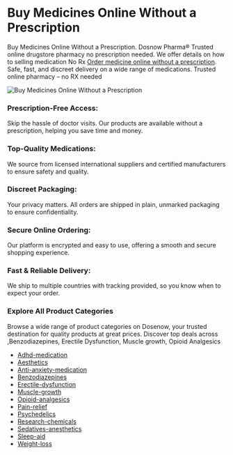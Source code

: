 # Buy Medicines Online Without a Prescription
Buy Medicines Online Without a Prescription. Dosnow Pharma® Trusted online drugstore pharmacy no prescription needed. We offer details on how to selling medication No Rx 
[Order medicine online without a prescription](https://dosenow.net). Safe, fast, and discreet delivery on a wide range of medications. Trusted online pharmacy – no RX needed

![Buy Medicines Online Without a Prescription](https://dosenow.net/wp-content/uploads/2025/05/admin-ajax-2.jpg)

### Prescription-Free Access:
Skip the hassle of doctor visits. Our products are available without a prescription, helping you save time and money.

### Top-Quality Medications:
We source from licensed international suppliers and certified manufacturers to ensure safety and quality.

### Discreet Packaging:
Your privacy matters. All orders are shipped in plain, unmarked packaging to ensure confidentiality.

### Secure Online Ordering:
Our platform is encrypted and easy to use, offering a smooth and secure shopping experience.

### Fast & Reliable Delivery:
We ship to multiple countries with tracking provided, so you know when to expect your order.

### Explore All Product Categories 

Browse a wide range of product categories on Dosenow, your trusted destination for quality products at great prices. Discover top deals across ,Benzodiazepines, Erectile Dysfunction, Muscle growth, Opioid Analgesics 

- [Adhd-medication](https://dosenow.net/product-category/adhd-medication)
- [Aesthetics](https://dosenow.net/product-category/aesthetics)
- [Anti-anxiety-medication](https://dosenow.net/product-category/anti-anxiety-medication)
- [Benzodiazepines](https://dosenow.net/product-category/benzodiazepines)
- [Erectile-dysfunction](https://dosenow.net/product-category/erectile-dysfunction)
- [Muscle-growth](https://dosenow.net/product-category/muscle-growth)
- [Opioid-analgesics](https://dosenow.net/product-category/opioid-analgesics)
- [Pain-relief](https://dosenow.net/product-category/pain-relief)
- [Psychedelics](https://dosenow.net/product-category/psychedelics)
- [Research-chemicals](https://dosenow.net/product-category/research-chemicals)
- [Sedatives-anesthetics](https://dosenow.net/product-category/sedatives-anesthetics)
- [Sleep-aid](https://dosenow.net/product-category/sleep-aid)
- [Weight-loss](https://dosenow.net/product-category/weight-loss)


